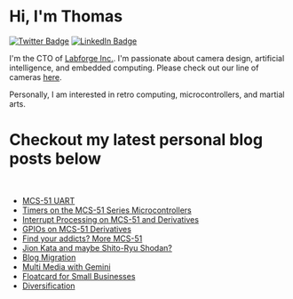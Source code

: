 # Hi, I'm Thomas 

[![Twitter Badge](https://img.shields.io/badge/Twitter-Profile-informational?style=flat&logo=twitter&logoColor=white&color=1CA2F1)](https://twitter.com/treideme1)
[![LinkedIn Badge](https://img.shields.io/badge/LinkedIn-Profile-informational?style=flat&logo=linkedin&logoColor=white&color=0D76A8)](https://www.linkedin.com/in/thomasreidemeister/)

I'm the CTO of [Labforge Inc.](https://labforge.ca). I'm passionate about camera design, artificial intelligence, and embedded computing. Please check out our line of cameras [here](https://www.labforge.ca/features-bottlenose/).

Personally, I am interested in retro computing, microcontrollers, and martial arts. 

# Checkout my latest personal blog posts below

<br>

<!-- BLOG-POST-LIST:START -->
- [MCS-51 UART](https://reidemeister.com/blog/2025.10.29)
- [Timers on the MCS-51 Series Microcontrollers](https://reidemeister.com/blog/2025.10.27)
- [Interrupt Processing on MCS-51 and Derivatives](https://reidemeister.com/blog/2025.10.26)
- [GPIOs on MCS-51 Derivatives](https://reidemeister.com/blog/2025.10.22)
- [Find your addicts? More MCS-51](https://reidemeister.com/blog/2025.10.19)
- [Jion Kata and maybe Shito-Ryu Shodan?](https://reidemeister.com/blog/2025.10.18)
- [Blog Migration](https://reidemeister.com/blog/2025.10.13)
- [Multi Media with Gemini](https://reidemeister.com/blog/2025.10.10)
- [Floatcard for Small Businesses](https://reidemeister.com/blog/2025.10.02)
- [Diversification](https://reidemeister.com/blog/2025.05.25)
<!-- BLOG-POST-LIST:END --> 

<br>
